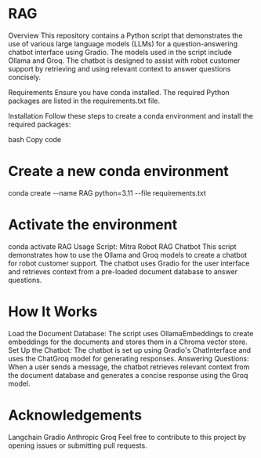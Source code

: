 # RAG

Overview
This repository contains a Python script that demonstrates the use of various large language models (LLMs) for a question-answering chatbot interface using Gradio. The models used in the script include Ollama and Groq. The chatbot is designed to assist with robot customer support by retrieving and using relevant context to answer questions concisely.

Requirements
Ensure you have conda installed. The required Python packages are listed in the requirements.txt file.

Installation
Follow these steps to create a conda environment and install the required packages:

bash
Copy code
# Create a new conda environment
conda create --name RAG python=3.11 --file requirements.txt

# Activate the environment
conda activate RAG
Usage
Script: Mitra Robot RAG Chatbot
This script demonstrates how to use the Ollama and Groq models to create a chatbot for robot customer support. The chatbot uses Gradio for the user interface and retrieves context from a pre-loaded document database to answer questions.

# How It Works
Load the Document Database: The script uses OllamaEmbeddings to create embeddings for the documents and stores them in a Chroma vector store.
Set Up the Chatbot: The chatbot is set up using Gradio's ChatInterface and uses the ChatGroq model for generating responses.
Answering Questions: When a user sends a message, the chatbot retrieves relevant context from the document database and generates a concise response using the Groq model.

# Acknowledgements
Langchain
Gradio
Anthropic
Groq
Feel free to contribute to this project by opening issues or submitting pull requests.
